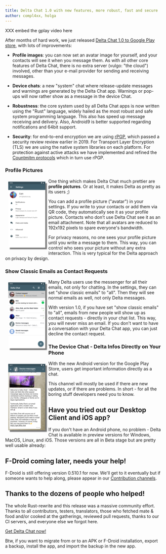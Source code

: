 ```yaml
---
title: Delta Chat 1.0 with new features, more robust, fast and secure 
author: compl4xx, holga
---
```


XXX embed the gplay video here

After months of hard work, we just released [Delta Chat 1.0 to Google Play store](https://play.google.com/store/apps/details?id=chat.delta), with lots of improvements: 

- **Profile images**: you can now set an avatar image for yourself, and your
  contacts will see it when you message them. As with all other core 
  features of Delta Chat, there is no extra server (vulgo: "the cloud") 
  involved, other than your e-mail provider for sending and receiving messages. 

- **Device chats**: a new "system" chat where release-update messages and warnings
  are generated by the Delta Chat app. Warnings or pop-ups will now rather
  show as a message in the device Chat.

- **Robustness**: the core system used by all Delta Chat apps is now written
  using the "Rust" language, widely hailed as the most robust and safe 
  system programming language. This also has speed up message receiving
  and delivery. Also, Android9 is better supported regarding notifications 
  and 64bit support.

- **Security**: for end-to-end encryption we are using 
  [rPGP](https://github.com/rpgp/rpgp), which passed 
  a security review review earlier in 2019. For Transport 
  Layer Encryption (TLS) we are using the native system libraries
  on each platform. For protection against active attacks we 
  have implemented and refined the [Countmitm protocols](https://countermitm.readthedocs.io/en/latest/new.html)
  which in turn use rPGP. 

### Profile Pictures

<img src="../assets/blog/screenshots/2019-12-17-delta-chat-google-play-release-settings-light.png" width="120" 
style="float: left; margin: 10px;display: block;box-shadow: 5px 5px 2px #777;" /> 

One thing which makes Delta Chat much prettier are **profile pictures**. Or at
least, it makes Delta as pretty as its users ;)

You can add a profile picture ("avatar") in your settings. If you write to your contacts
or add them via QR code, they automatically see it as your profile picture.
Contacts who don’t use Delta Chat see it as an email attachment. Note that
all avatars are reduced to 192x192 pixels to spare everyone's bandwidth. 

For privacy reasons, no one sees your profile picture until you write a message
to them. This way, you can control who sees your picture without any extra
interaction. This is very typical for the Delta approach on privacy by design.

### Show Classic Emails as Contact Requests

<img src="../assets/blog/screenshots/2019-12-17-delta-chat-google-play-release-chat-list-light.png" width="120" 
style="float: left; margin: 10px;display: block;box-shadow: 5px 5px 2px #777;" /> 

Many Delta users use the messenger for all their emails, not only for chatting.
In the settings, they can set "show classic emails" to "all". Then they will
see normal emails as well, not only Delta messages.

With version 1.0, if you have set "show classic emails" to "all", emails from
new people will show up as contact requests - directly in your chat list. This
way, you will never miss an email. If you don't want to have a conversation
with your Delta Chat app, you can just decline the contact request.

### The Device Chat - Delta Infos Directly on Your Phone

<img src="../assets/blog/screenshots/2019-12-17-delta-chat-google-play-release-device-chat-light.png" width="120" style="float: left; margin: 10px;display: block;box-shadow: 5px 5px 2px #777;" /> 

With the new Android version for the Google Play Store, users get important
information directly as a chat.

This channel will mostly be used if there are new updates, or if there are
problems. In short - for all the boring stuff developers need you to know.

## Have you tried out our Desktop Client and iOS app?

If you don't have an Android phone, no problem - Delta Chat is available
in preview versions for Windows, MacOS, Linux, and iOS. Those versions 
are all in Beta stage but are pretty well usable already: 

## F-Droid coming later, needs your help! 

F-Droid is still offering version 0.510.1 for now. We'll get to it 
eventually but if someone wants to help along, please appear 
in our [Contribution channels](https://delta.chat/en/contribute).

## Thanks to the dozens of people who helped! 

The whole Rust-rewrite and this release was a massive community effort.  
Thanks to all contributors, testers, translators, those who fetched mate & food
and/or cooked at the gatherings, reviewed pull requests, thanks to our
CI servers, and everyone else we forgot here.

[Get Delta Chat now!](https://get.delta.chat)

Btw, if you want to migrate from or to an APK or F-Droid installation, export a backup, 
install the app, and import the backup in the new app.
